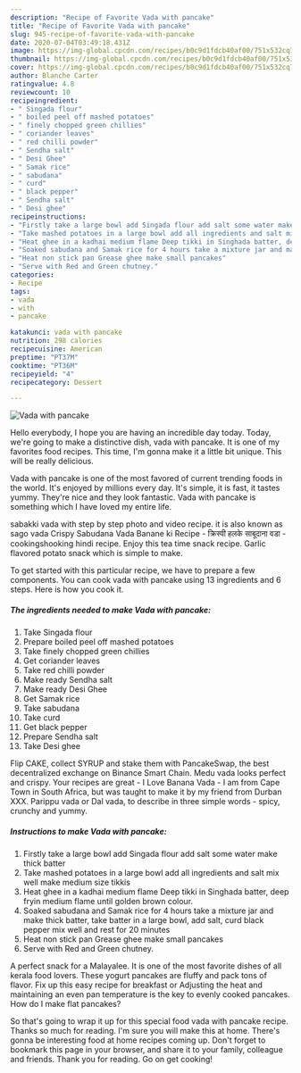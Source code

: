```yaml
---
description: "Recipe of Favorite Vada with pancake"
title: "Recipe of Favorite Vada with pancake"
slug: 945-recipe-of-favorite-vada-with-pancake
date: 2020-07-04T03:49:18.431Z
image: https://img-global.cpcdn.com/recipes/b0c9d1fdcb40af00/751x532cq70/vada-with-pancake-recipe-main-photo.jpg
thumbnail: https://img-global.cpcdn.com/recipes/b0c9d1fdcb40af00/751x532cq70/vada-with-pancake-recipe-main-photo.jpg
cover: https://img-global.cpcdn.com/recipes/b0c9d1fdcb40af00/751x532cq70/vada-with-pancake-recipe-main-photo.jpg
author: Blanche Carter
ratingvalue: 4.8
reviewcount: 10
recipeingredient:
- " Singada flour"
- " boiled peel off mashed potatoes"
- " finely chopped green chillies"
- " coriander leaves"
- " red chilli powder"
- " Sendha salt"
- " Desi Ghee"
- " Samak rice"
- " sabudana"
- " curd"
- " black pepper"
- " Sendha salt"
- " Desi ghee"
recipeinstructions:
- "Firstly take a large bowl add Singada flour add salt some water make thick batter"
- "Take mashed potatoes in a large bowl add all ingredients and salt mix well make medium size tikkis"
- "Heat ghee in a kadhai medium flame Deep tikki in Singhada batter, deep fryin medium flame until golden brown colour."
- "Soaked sabudana and Samak rice for 4 hours take a mixture jar and make thick batter, take batter in a large bowl, add salt, curd black pepper mix well and rest for 20 minutes"
- "Heat non stick pan Grease ghee make small pancakes"
- "Serve with Red and Green chutney."
categories:
- Recipe
tags:
- vada
- with
- pancake

katakunci: vada with pancake 
nutrition: 298 calories
recipecuisine: American
preptime: "PT37M"
cooktime: "PT36M"
recipeyield: "4"
recipecategory: Dessert

---
```



![Vada with pancake](https://img-global.cpcdn.com/recipes/b0c9d1fdcb40af00/751x532cq70/vada-with-pancake-recipe-main-photo.jpg)

Hello everybody, I hope you are having an incredible day today. Today, we're going to make a distinctive dish, vada with pancake. It is one of my favorites food recipes. This time, I'm gonna make it a little bit unique. This will be really delicious.

Vada with pancake is one of the most favored of current trending foods in the world. It's enjoyed by millions every day. It's simple, it is fast, it tastes yummy. They're nice and they look fantastic. Vada with pancake is something which I have loved my entire life.

sabakki vada with step by step photo and video recipe. it is also known as sago vada Crispy Sabudana Vada Banane ki Recipe - क्रिस्पी हलके साबूदाना वडा - cookingshooking hindi recipe. Enjoy this tea time snack recipe. Garlic flavored potato snack which is simple to make.


To get started with this particular recipe, we have to prepare a few components. You can cook vada with pancake using 13 ingredients and 6 steps. Here is how you cook it.

<!--inarticleads1-->

##### The ingredients needed to make Vada with pancake:

1. Take  Singada flour
1. Prepare  boiled peel off mashed potatoes
1. Take  finely chopped green chillies
1. Get  coriander leaves
1. Take  red chilli powder
1. Make ready  Sendha salt
1. Make ready  Desi Ghee
1. Get  Samak rice
1. Take  sabudana
1. Take  curd
1. Get  black pepper
1. Prepare  Sendha salt
1. Take  Desi ghee


Flip CAKE, collect SYRUP and stake them with PancakeSwap, the best decentralized exchange on Binance Smart Chain. Medu vada looks perfect and crispy. Your recipes are great - I Love Banana Vada - I am from Cape Town in South Africa, but was taught to make it by my friend from Durban XXX. Parippu vada or Dal vada, to describe in three simple words - spicy, crunchy and yummy. 

<!--inarticleads2-->

##### Instructions to make Vada with pancake:

1. Firstly take a large bowl add Singada flour add salt some water make thick batter
1. Take mashed potatoes in a large bowl add all ingredients and salt mix well make medium size tikkis
1. Heat ghee in a kadhai medium flame Deep tikki in Singhada batter, deep fryin medium flame until golden brown colour.
1. Soaked sabudana and Samak rice for 4 hours take a mixture jar and make thick batter, take batter in a large bowl, add salt, curd black pepper mix well and rest for 20 minutes
1. Heat non stick pan Grease ghee make small pancakes
1. Serve with Red and Green chutney.


A perfect snack for a Malayalee. It is one of the most favorite dishes of all kerala food lovers. These yogurt pancakes are fluffy and pack tons of flavor. Fix up this easy recipe for breakfast or Adjusting the heat and maintaining an even pan temperature is the key to evenly cooked pancakes. How do I make flat pancakes? 

So that's going to wrap it up for this special food vada with pancake recipe. Thanks so much for reading. I'm sure you will make this at home. There's gonna be interesting food at home recipes coming up. Don't forget to bookmark this page in your browser, and share it to your family, colleague and friends. Thank you for reading. Go on get cooking!
